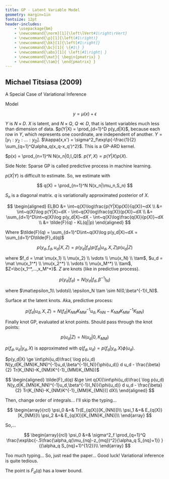 ```yaml
---
title: GP - Latent Variable Model
geometry: margin=1in
fontsize: 12pt
header-includes: 
    - \usepackage{bm}
    - \newcommand{\norm}[1]{\left\lVert#1\right\rVert}
    - \newcommand{\p}[1]{\left(#1\right)}
    - \newcommand{\bk}[1]{\left[#1\right]}
    - \newcommand{\bc}[1]{ \{#1\} }
    - \newcommand{\abs}[1]{ \left|#1\right| }
    - \newcommand{\mat}{ \begin{pmatrix} }
    - \newcommand{\tam}{ \end{pmatrix} }
---
```


## Michael Titsiasa (2009)

A Special Case of Variational Inference

Model

$$
  y = \mu(x) + \epsilon
$$

$Y$ is $N\times D$. $X$ is latent, and $N\times Q$, $Q \ll D$, that is latent variables much less than dimension of data. $p(Y|X) = \prod_{d=1}^D p(y_d|X)$, because each row in $Y$, which represents one coordinate, are independent of another. $Y=[y_1:y_2:...:y_D]$. $\kappa(x,x') = \sigma^2_f\exp\p{-\frac{1}{2} \sum_{q=1}^Q\alpha_q(x_q-x_q')^2}$. This is a GP-ARD kernel.

$p(x) = \prod_{n=1}^N N(x_n|0,I_Q)$. $p(Y,X)=p(Y|X)p(X)$.

Side Note: Sparse GP is called predictive process in machine learning.

$p(X|Y)$ is difficult to estimate. So, we estimate with

$$
  q(X) = \prod_{n=1}^N N(x_n|\mu_n,S_n)
$$

$S_n$ is a diagonal matrix. $q$ is variationally approximated posterior of $X$.

$$
\begin{aligned}
  ELBO &= \int~q(X)\log\frac{p(Y|X)p(X)}{q(X)}~dX \\
  &= \int~q(X)\log p(Y|X)~dX - \int~q(X)\log\frac{q(X)}{p(X)}~dX \\
  &= \sum_{d=1}^D\int~q(X)\log p(y_d|X)~dX - \int~q(X)\log\frac{q(X)}{p(X)}~dX \\
  &= \tilde{F}(q) - KL(q||p)
\end{aligned}
$$

Where $\tilde{F}(q) = \sum_{d=1}^D\int~q(X)\log p(y_d|X)~dX = \sum_{d=1}^D\tilde{F}_d(q)$

$$
  p(y_d,f_d,u_d | X,Z) = p(y_d|f_d) p(f_d|u_d,X,Z) p(u_d|Z)
$$

where $f_d = \mat  \mu(x_1) \\ \mu(x_2) \\ \vdots \\ \mu(x_N) \\ \tam$,
$u_d = \mat  \mu(x_1^*) \\ \mu(x_2^*) \\ \vdots \\ \mu(x_M^*) \\ \tam$,
$Z=\bc{x_1^*,...,x_M^*}$. $Z$ are knots (like in predictive process).

$$
  p(y_d|f_d) = N(y_d | f_d,\beta^{-1}I_N)
$$

where $\mat\epsilon_1\\ \vdots\\ \epsilon_N \tam \sim N(0,\beta^{-1}I_N)$.

Surface at the latent knots. Aka, predictive process:

$$
  p(f_d|u_d,X,Z) = N(f_d|K_{NM}K^{-1}_{MM}u_d,K_{NN}-K_{NM}K^{-1}_{MM}K_{MN})
$$

Finally knot GP, evaluated at knot points. Should pass through the knot points:

$$
  p(u_d|Z) = N(u_d|0,K_{MM})
$$

$p(f_d,u_d|y_d,X)$ is approximated with $q(f_d,u_d) = p(f_d|y_d,X)\phi(u_d)$.

$p(y_d|X) \ge \int\phi(u_d)\frac{ \log p(u_d) N(y_d|K_{MN}K_NN)^{-1}u_d,\beta^{-1}I_N)}{\phi(u_d)} d u_d - \frac{\beta}{2} Tr(K_{NN}-K_{NM}K^{-1}_{MM}K_{MN})$

$$
\begin{aligned}
  \tilde{F}_d(q) &\ge \int q(X)[\int\phi(u_d)\frac{ \log p(u_d) N(y_d|K_{MN}K_NN)^{-1}u_d,\beta^{-1}I_N)}{\phi(u_d)} d u_d - \frac{\beta}{2} Tr(K_{NN}-K_{NM}K^{-1}_{MM}K_{MN})] dX\\
\end{aligned}
$$

Then, change order of integrals... I'll skip the typing...

$$
\begin{array}{rcl}
  \psi_0 &=& Tr(E_{q(X)}[K_{NN}])\\
  \psi_1 &=& E_{q(X)}[K_{NM}]\\
  \psi_2 &=& E_{q(X)}[K_{MN}K_{NN}]\\
\end{array}
$$

So,...

$$
\begin{array}{rcl}
  \psi_0 &=& \sigma^2_f \prod_{q=1}^Q \frac{\exp\bc{-.5\frac{\alpha_q(\mu_{nq}-z_{mq})^2}{\alpha_q S_{nq}+1}} }{(\alpha_q S_{nq}+1)^{1/2}}\\
\end{array}
$$

Too much typing... So, just read the paper... Good luck! Variational inference is quite tedious.

The point is $\tilde{F}_d(q)$ has a lower bound. 
